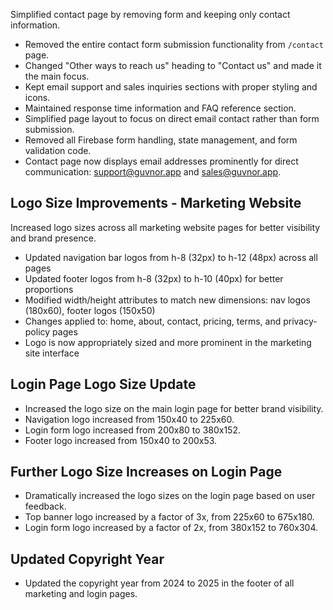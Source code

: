 Simplified contact page by removing form and keeping only contact information.

- Removed the entire contact form submission functionality from `/contact` page.
- Changed "Other ways to reach us" heading to "Contact us" and made it the main focus.
- Kept email support and sales inquiries sections with proper styling and icons.
- Maintained response time information and FAQ reference section.
- Simplified page layout to focus on direct email contact rather than form submission.
- Removed all Firebase form handling, state management, and form validation code.
- Contact page now displays email addresses prominently for direct communication: support@guvnor.app and sales@guvnor.app. 

## Logo Size Improvements - Marketing Website

Increased logo sizes across all marketing website pages for better visibility and brand presence.

- Updated navigation bar logos from h-8 (32px) to h-12 (48px) across all pages
- Updated footer logos from h-8 (32px) to h-10 (40px) for better proportions
- Modified width/height attributes to match new dimensions: nav logos (180x60), footer logos (150x50)
- Changes applied to: home, about, contact, pricing, terms, and privacy-policy pages
- Logo is now appropriately sized and more prominent in the marketing site interface 

## Login Page Logo Size Update

- Increased the logo size on the main login page for better brand visibility.
- Navigation logo increased from 150x40 to 225x60.
- Login form logo increased from 200x80 to 380x152.
- Footer logo increased from 150x40 to 200x53.

## Further Logo Size Increases on Login Page

- Dramatically increased the logo sizes on the login page based on user feedback.
- Top banner logo increased by a factor of 3x, from 225x60 to 675x180.
- Login form logo increased by a factor of 2x, from 380x152 to 760x304. 

## Updated Copyright Year

- Updated the copyright year from 2024 to 2025 in the footer of all marketing and login pages. 